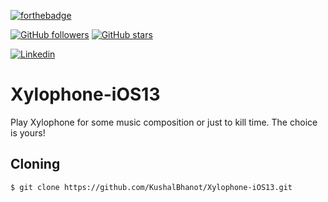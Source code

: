 [![forthebadge](https://forthebadge.com/images/badges/made-with-swift.svg)](https://github.com/KushalBhanot)

[![GitHub followers](https://img.shields.io/github/followers/KushalBhanot?label=Follow&style=social)](https://github.com/KushalBhanot?tab=followers) [![GitHub stars](https://img.shields.io/github/stars/KushalBhanot/Xylophone-iOS13.svg?style=social&label=Star&maxAge=2592000)](https://GitHub.com/KushalBhanot/Xylophone-iOS13)

[![Linkedin](https://img.shields.io/badge/Linkedin-Kushal%20Bhanot-blue?style=for-the-badge&logo=linkedin)](https://www.linkedin.com/in/kushal-bhanot-5495aa88/)

# Xylophone-iOS13
Play Xylophone for some music composition or just to kill time. The choice is yours!

## Cloning
```bash
$ git clone https://github.com/KushalBhanot/Xylophone-iOS13.git
```
